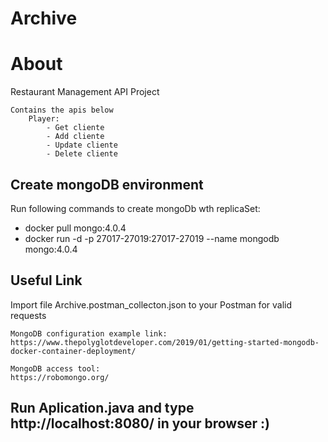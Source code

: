 # Archive

# About 
Restaurant Management API Project

    Contains the apis below
        Player:
            - Get cliente
            - Add cliente
            - Update cliente
            - Delete cliente

## Create mongoDB environment    
    
Run following commands to create mongoDb wth replicaSet: 


- docker pull mongo:4.0.4
- docker run -d -p 27017-27019:27017-27019 --name mongodb mongo:4.0.4

## Useful Link
Import file Archive.postman_collecton.json to your Postman for valid requests
```
MongoDB configuration example link:
https://www.thepolyglotdeveloper.com/2019/01/getting-started-mongodb-docker-container-deployment/

MongoDB access tool:
https://robomongo.org/
```


## Run Aplication.java and type http://localhost:8080/ in your browser :)
